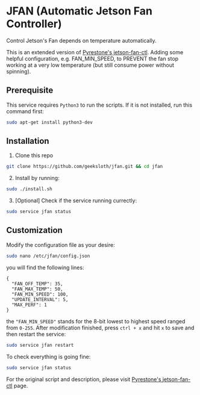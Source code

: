 # JFAN (Automatic Jetson Fan Controller)
Control Jetson's Fan depends on temperature automatically.

This is an extended version of [Pyrestone's jetson-fan-ctl](https://github.com/Pyrestone/jetson-fan-ctl). Adding some helpful configuration, e.g. FAN_MIN_SPEED, to PREVENT the fan stop working at a very low temperature (but still consume power without spinning).

## Prerequisite
This service requires ```Python3``` to run the scripts. If it is not installed, run this command first:
```bash
sudo apt-get install python3-dev
```
## Installation
1. Clone this repo
```bash
git clone https://github.com/geeksloth/jfan.git && cd jfan
```
2. Install by running:
```bash
sudo ./install.sh
```
3. [Optional] Check if the service running currectly:
```bash
sudo service jfan status
```
## Customization
Modify the configuration file as your desire:
```bash
sudo nano /etc/jfan/config.json
```
you will find the following lines:
```
{
  "FAN_OFF_TEMP": 35,
  "FAN_MAX_TEMP": 50,
  "FAN_MIN_SPEED": 100,
  "UPDATE_INTERVAL": 5,
  "MAX_PERF": 1
}
```
the ```"FAN_MIN_SPEED"``` stands for the 8-bit lowest to highest speed ranged from ```0-255```.
After modification finished, press ```ctrl + x``` and hit ```x``` to save and then restart the service:
```bash
sudo service jfan restart
```

To check everything is going fine:
```bash
sudo service jfan status
```

For the original script and description, please visit [Pyrestone's jetson-fan-ctl](https://github.com/Pyrestone/jetson-fan-ctl) page.
